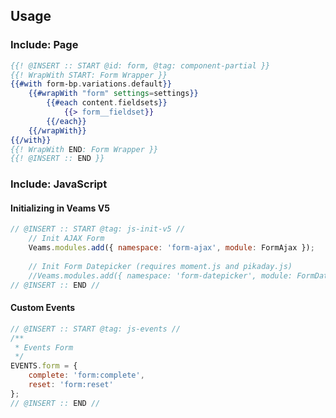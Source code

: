 ## Usage

### Include: Page

``` hbs
{{! @INSERT :: START @id: form, @tag: component-partial }}
{{! WrapWith START: Form Wrapper }}
{{#with form-bp.variations.default}}
    {{#wrapWith "form" settings=settings}}
        {{#each content.fieldsets}}
            {{> form__fieldset}}
        {{/each}}
    {{/wrapWith}}
{{/with}}
{{! WrapWith END: Form Wrapper }}
{{! @INSERT :: END }}
```

### Include: JavaScript

#### Initializing in Veams V5

``` js
// @INSERT :: START @tag: js-init-v5 //
	// Init AJAX Form
	Veams.modules.add({ namespace: 'form-ajax', module: FormAjax });
	
	// Init Form Datepicker (requires moment.js and pikaday.js)
    //Veams.modules.add({ namespace: 'form-datepicker', module: FormDatepicker });
// @INSERT :: END //
```

#### Custom Events

``` js
// @INSERT :: START @tag: js-events //
/**
 * Events Form
 */
EVENTS.form = {
	complete: 'form:complete',
	reset: 'form:reset'
};
// @INSERT :: END //
```